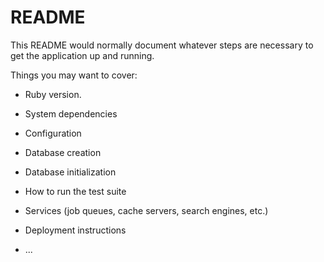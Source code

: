 # README

This README would normally document whatever steps are necessary to get the
application up and running.

Things you may want to cover:

- Ruby version.

- System dependencies

- Configuration

- Database creation

- Database initialization

- How to run the test suite

- Services (job queues, cache servers, search engines, etc.)

- Deployment instructions

- ...
